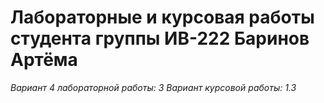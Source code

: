 # Лабораторные и курсовая работы студента группы ИВ-222 Баринов Артёма
*Вариант 4 лабораторной работы: 3*
*Вариант курсовой работы: 1.3*